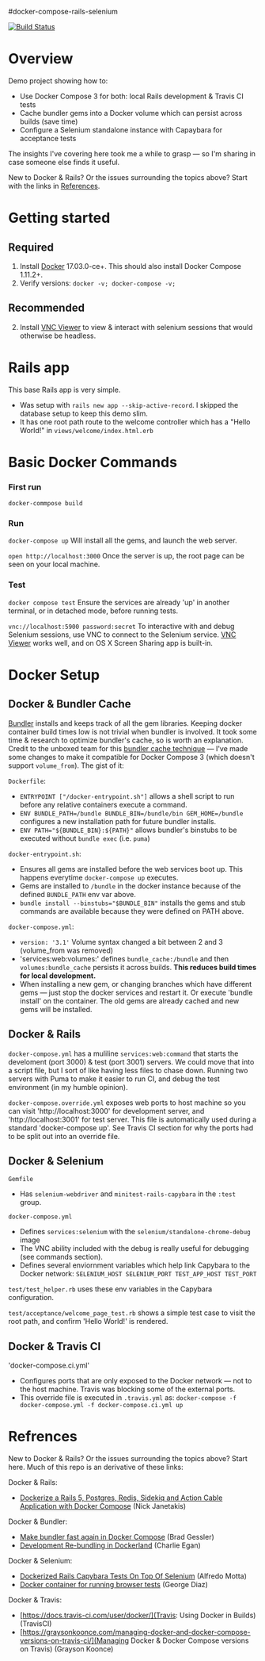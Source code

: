 #docker-compose-rails-selenium

[![Build Status](https://travis-ci.org/jfroom/docker-compose-rails-selenium.svg?branch=master)](https://travis-ci.org/jfroom/docker-compose-rails-selenium)

# Overview
Demo project showing how to: 
- Use Docker Compose 3 for both: local Rails development & Travis CI tests
- Cache bundler gems into a Docker volume which can persist across builds (save time)
- Configure a Selenium standalone instance with Capaybara for acceptance tests

The insights I've covering here took me a while to grasp — so I'm sharing in case someone else finds it useful.

New to Docker & Rails? Or the issues surrounding the topics above? Start with the links in [References](#references).

# Getting started

## Required

1. Install [Docker](https://www.docker.com/) 17.03.0-ce+. This should also install Docker Compose 1.11.2+.
2. Verify versions: `docker -v; docker-compose -v;`

## Recommended
2. Install [VNC Viewer](https://www.realvnc.com/download/viewer/) to view & interact with selenium sessions that would otherwise be headless.


# Rails app

This base Rails app is very simple. 
- Was setup with `rails new app --skip-active-record`. I skipped the database setup to keep this demo slim.
- It has one root path route to the welcome controller which has a "Hello World!" in `views/welcome/index.html.erb`


# Basic Docker Commands

### First run

`docker-commpose build`

### Run

`docker-compose up` Will install all the gems, and launch the web server.

`open http://localhost:3000` Once the server is up, the root page can be seen on your local machine.

### Test

`docker compose test` Ensure the services are already 'up' in another terminal, or in detached mode, before running tests.

`vnc://localhost:5900 password:secret` To interactive with and debug Selenium sessions, use VNC to connect to the Selenium service. [VNC Viewer](https://www.realvnc.com/download/viewer/) works well, and on OS X Screen Sharing app is built-in.

# Docker Setup

## Docker & Bundler Cache

[Bundler](http://bundler.io/) installs and keeps track of all the gem libraries. Keeping docker container build times low is not trivial when bundler is involved. It took some time & research to optimize bundler's cache, so is worth an explanation. Credit to the unboxed team for this [bundler cache technique](https://unboxed.co/blog/docker-re-bundling/) — I've made some changes to make it compatible for Docker Compose 3 (which doesn't support `volume_from`). The gist of it:

`Dockerfile`:
- `ENTRYPOINT ["/docker-entrypoint.sh"]` allows a shell script to run before any relative containers execute a command.
- `ENV BUNDLE_PATH=/bundle BUNDLE_BIN=/bundle/bin GEM_HOME=/bundle` configures a new installation path for future bundler installs.
- `ENV PATH="${BUNDLE_BIN}:${PATH}"` allows bundler's binstubs to be executed without `bundle exec` (i.e. `puma`)

`docker-entrypoint.sh`:
- Ensures all gems are installed before the web services boot up. This happens everytime `docker-compose up` executes.
- Gems are installed to `/bundle` in the docker instance because of the defined `BUNDLE_PATH` env var above.
- `bundle install --binstubs="$BUNDLE_BIN"` installs the gems and stub commands are available because they were defined on PATH above.

`docker-compose.yml`:
- `version: '3.1'` Volume syntax changed a bit between 2 and 3 (volume_from was removed)
- 'services:web:volumes:' defines `bundle_cache:/bundle` and then `volumes:bundle_cache` persists it across builds. **This reduces build times for local development.** 
- When installing a new gem, or changing branches which have different gems — just stop the docker services and restart it. Or execute 'bundle install' on the container. The old gems are already cached and new gems will be installed.

## Docker & Rails

`docker-compose.yml` has a muliline `services:web:command` that starts the develoment (port 3000) & test (port 3001) servers. We could move that into a script file, but I sort of like having less files to chase down. Running two servers with Puma to make it easier to run CI, and debug the test environment (in my humble opinion).

`docker-compose.override.yml` exposes web ports to host machine so you can visit 'http://localhost:3000' for development server, and 'http://localhost:3001' for test server. This file is automatically used during a standard 'docker-compose up'. See Travis CI section for why the ports had to be split out into an override file.

## Docker & Selenium

`Gemfile`
- Has `selenium-webdriver` and `minitest-rails-capybara` in the `:test` group.

`docker-compose.yml`
  - Defines `services:selenium` with the `selenium/standalone-chrome-debug` image
  - The VNC ability included with the debug is really useful for debugging (see commands section).
  - Defines several enviornment variables which help link Capybara to the Docker network: `SELENIUM_HOST SELENIUM_PORT TEST_APP_HOST TEST_PORT`

`test/test_helper.rb` uses these env variables in the Capybara configuration.

`test/acceptance/welcome_page_test.rb` shows a simple test case to visit the root path, and confirm 'Hello World!' is rendered.

## Docker & Travis CI

'docker-compose.ci.yml' 
- Configures ports that are only exposed to the Docker network — not to the host machine. Travis was blocking some of the external ports. 
- This override file is executed in `.travis.yml` as: `docker-compose -f docker-compose.yml -f docker-compose.ci.yml up`

# Refrences
New to Docker & Rails? Or the issues surrounding the topics above? Start here. Much of this repo is an derivative of these links:

Docker & Rails:
- [Dockerize a Rails 5, Postgres, Redis, Sidekiq and Action Cable Application with Docker Compose](https://nickjanetakis.com/blog/dockerize-a-rails-5-postgres-redis-sidekiq-action-cable-app-with-docker-compose) (Nick Janetakis)

Docker & Bundler:
- [Make bundler fast again in Docker Compose](http://bradgessler.com/articles/docker-bundler/) (Brad Gessler)
- [Development Re-bundling in Dockerland](https://unboxed.co/blog/docker-re-bundling/) (Charlie Egan)

Docker & Selenium:
- [Dockerized Rails Capybara Tests On Top Of Selenium](http://www.alfredo.motta.name/dockerized-rails-capybara-tests-on-top-of-selenium/) (Alfredo Motta)
- [Docker container for running browser tests](https://medium.com/@georgediaz/docker-container-for-running-browser-tests-9b234e68f83c#.r0y2gwkns) (George Diaz)

Docker & Travis:
- [https://docs.travis-ci.com/user/docker/](Travis: Using Docker in Builds) (TravisCI)
- [https://graysonkoonce.com/managing-docker-and-docker-compose-versions-on-travis-ci/](Managing Docker & Docker Compose versions on Travis) (Grayson Koonce)
